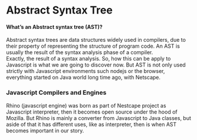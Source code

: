 # Abstract Syntax Tree

#### What’s an Abstract syntax tree \(AST\)?

Abstract syntax trees are data structures widely used in compilers, due to their property of representing the structure of program code. An AST is usually the result of the syntax analysis phase of a compiler.  
Exactly, the result of a syntax analysis. So, how this can be apply to Javascript is what we are going to discover now. But AST is not only used strictly with Javascript environments such nodejs or the browser, everything started on Java world long time ago, with Netscape.

### Javascript Compilers and Engines

Rhino (javascript engine) was born as part of Nestcape project as Javascript interpreter, then it becomes open source under the hood of Mozilla. But Rhino is mainly a converter from Javascript to Java classes, but aside of that it has different uses, like as interpreter, then is when AST becomes important in our story.




